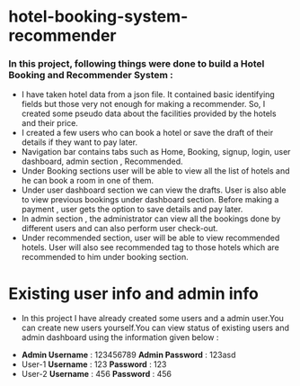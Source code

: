 # hotel-booking-system-recommender
### In this project, following things were done to build a Hotel Booking and Recommender System :
* I have taken hotel data from a json file. It contained basic identifying fields but those very  not enough for making a recommender. So, I created some pseudo data about the facilities provided by the hotels and their price.
* I created a few users who can book a hotel or save the draft of their details if they want to pay later.
* Navigation bar contains tabs such as Home, Booking, signup, login, user dashboard, admin section , Recommended. 
* Under Booking sections user will be able to view all the list of hotels and he can book a room in one of them. 
* Under user dashboard section we can view the drafts. User is also able to view previous bookings under dashboard section. Before making a payment , user gets the   option to save details and pay later. 
* In admin section , the administrator can view all the bookings done by different users and can also perform user check-out.
* Under recommended section, user will be able to view recommended hotels. User will also see recommended tag to those hotels which are recommended to him under booking section.




# Existing user info and admin info
* In this project I have already created some users and a admin user.You can create new users yourself.You can view status of existing users and admin dashboard using the information given below :
- **Admin Username** : 123456789    **Admin Password** : 123asd
- User-1   **Username** : 123          **Password** : 123
- User-2   **Username** : 456          **Password** : 456

